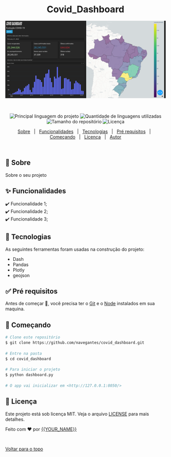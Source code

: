 

<h1 align="center">Covid_Dashboard</h1>

<div align="center" id="top"> 
  <img src="./assets/Screenshot.png" alt="Covid_Dashboard" />
  
  &#xa0;
  <!-- <a href="https://covid_dashboard.netlify.com">Demo</a> -->
</div> 

<p align="center">
  <img alt="Principal linguagem do projeto" src="https://img.shields.io/github/languages/top/{{YOUR_GITHUB_USERNAME}}/covid_dashboard?color=56BEB8">

  <img alt="Quantidade de linguagens utilizadas" src="https://img.shields.io/github/languages/count/{{YOUR_GITHUB_USERNAME}}/covid_dashboard?color=56BEB8">

  <img alt="Tamanho do repositório" src="https://img.shields.io/github/repo-size/{{YOUR_GITHUB_USERNAME}}/covid_dashboard?color=56BEB8">

  <img alt="Licença" src="https://img.shields.io/github/license/{{YOUR_GITHUB_USERNAME}}/covid_dashboard?color=56BEB8">

  <!-- <img alt="Github issues" src="https://img.shields.io/github/issues/{{YOUR_GITHUB_USERNAME}}/covid_dashboard?color=56BEB8" /> -->

  <!-- <img alt="Github forks" src="https://img.shields.io/github/forks/{{YOUR_GITHUB_USERNAME}}/covid_dashboard?color=56BEB8" /> -->

  <!-- <img alt="Github stars" src="https://img.shields.io/github/stars/{{YOUR_GITHUB_USERNAME}}/covid_dashboard?color=56BEB8" /> -->
</p>

<!-- Status -->

<!-- <h4 align="center"> 
	🚧  Covid_Dashboard 🚀 Em construção...  🚧
</h4> 

<hr> -->

<p align="center">
  <a href="#dart-sobre">Sobre</a> &#xa0; | &#xa0; 
  <a href="#sparkles-funcionalidades">Funcionalidades</a> &#xa0; | &#xa0;
  <a href="#rocket-tecnologias">Tecnologias</a> &#xa0; | &#xa0;
  <a href="#white_check_mark-pré-requisitos">Pré requisitos</a> &#xa0; | &#xa0;
  <a href="#checkered_flag-começando">Começando</a> &#xa0; | &#xa0;
  <a href="#memo-licença">Licença</a> &#xa0; | &#xa0;
  <a href="https://github.com/{{YOUR_GITHUB_USERNAME}}" target="_blank">Autor</a>
</p>
<br>

## 🎯 Sobre ##

Sobre o seu projeto

## ✨ Funcionalidades ##

✔️ Funcionalidade 1;\
✔️ Funcionalidade 2;\
✔️ Funcionalidade 3;

## 🚀 Tecnologias ##

As seguintes ferramentas foram usadas na construção do projeto:

- Dash
- Pandas
- Plotly
- geojson

## ✅ Pré requisitos ##

Antes de começar 🏁, você precisa ter o [Git](https://git-scm.com) e o [Node](https://nodejs.org/en/) instalados em sua maquina.

## 🏁 Começando ##

```bash
# Clone este repositório
$ git clone https://github.com/navegantes/covid_dashboard.git

# Entre na pasta
$ cd covid_dashboard

# Para iniciar o projeto
$ python dashboard.py

# O app vai inicializar em <http://127.0.0.1:8050/>
```

## 📝 Licença ##

Este projeto está sob licença MIT. Veja o arquivo [LICENSE](LICENSE.md) para mais detalhes.


Feito com ❤️ por <a href="https://github.com/{{YOUR_GITHUB_USERNAME}}" target="_blank">{{YOUR_NAME}}</a>

&#xa0;

<a href="#top">Voltar para o topo</a>
